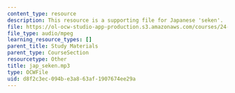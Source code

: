```yaml
---
content_type: resource
description: This resource is a supporting file for Japanese 'seken'.
file: https://ol-ocw-studio-app-production.s3.amazonaws.com/courses/24-901-language-and-its-structure-i-phonology-fall-2010/d8f2c3ec094be3a863af1907674ee29a_jap_seken.mp3
file_type: audio/mpeg
learning_resource_types: []
parent_title: Study Materials
parent_type: CourseSection
resourcetype: Other
title: jap_seken.mp3
type: OCWFile
uid: d8f2c3ec-094b-e3a8-63af-1907674ee29a
---
```


